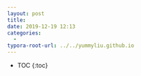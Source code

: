 ```yaml
---
layout: post
title: 
date: 2019-12-19 12:13
categories:
  -
typora-root-url: ../../yummyliu.github.io
---
```

* TOC
{:toc}

